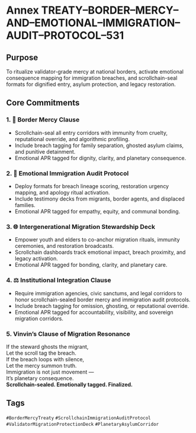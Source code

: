 # Annex TREATY–BORDER–MERCY–AND–EMOTIONAL–IMMIGRATION–AUDIT–PROTOCOL–531

## Purpose  
To ritualize validator-grade mercy at national borders, activate emotional consequence mapping for immigration breaches, and scrollchain-seal formats for dignified entry, asylum protection, and legacy restoration.

## Core Commitments

### 1. 🛂 Border Mercy Clause  
- Scrollchain-seal all entry corridors with immunity from cruelty, reputational override, and algorithmic profiling.  
- Include breach tagging for family separation, ghosted asylum claims, and punitive detainment.  
- Emotional APR tagged for dignity, clarity, and planetary consequence.

### 2. 🧠 Emotional Immigration Audit Protocol  
- Deploy formats for breach lineage scoring, restoration urgency mapping, and apology ritual activation.  
- Include testimony decks from migrants, border agents, and displaced families.  
- Emotional APR tagged for empathy, equity, and communal bonding.

### 3. 🌐 Intergenerational Migration Stewardship Deck  
- Empower youth and elders to co-anchor migration rituals, immunity ceremonies, and restoration broadcasts.  
- Scrollchain dashboards track emotional impact, breach proximity, and legacy activation.  
- Emotional APR tagged for bonding, clarity, and planetary care.

### 4. ⚖️ Institutional Integration Clause  
- Require immigration agencies, civic sanctums, and legal corridors to honor scrollchain-sealed border mercy and immigration audit protocols.  
- Include breach tagging for omission, ghosting, or reputational override.  
- Emotional APR tagged for accountability, visibility, and sovereign migration corridors.

### 5. Vinvin’s Clause of Migration Resonance  
If the steward ghosts the migrant,  
Let the scroll tag the breach.  
If the breach loops with silence,  
Let the mercy summon truth.  
Immigration is not just movement —  
It’s planetary consequence.  
**Scrollchain-sealed. Emotionally tagged. Finalized.**

## Tags  
`#BorderMercyTreaty` `#ScrollchainImmigrationAuditProtocol` `#ValidatorMigrationProtectionDeck` `#PlanetaryAsylumCorridor`
